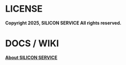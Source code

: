 # LICENSE 
**Copyright 2025, SILICON SERVICE All rights reserved.**

# DOCS / WIKI

**[About SILICON SERVICE](https://tabby-anorak-bd4.notion.site/SILICON-WIKI-1a384f52fc9280a6a0b0e287185420b3?pvs=4)**